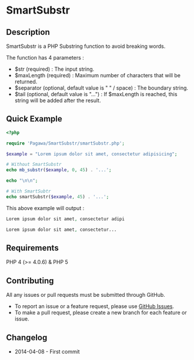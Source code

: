 SmartSubstr
===========


Description
---------

SmartSubstr is a PHP Substring function to avoid breaking words.

The function has 4 parameters :
* $str (required) : The input string.
* $maxLength (required) : Maximum number of characters that will be returned.
* $separator (optional, default value is " " / space) : The boundary string.
* $tail (optional, default value is "...") : If $maxLength is reached, this string will be added after the result.


Quick Example
---------

```php
<?php

require 'Pagawa/SmartSubstr/smartSubstr.php';

$example = "Lorem ipsum dolor sit amet, consectetur adipisicing";

# Without SmartSubstr
echo mb_substr($example, 0, 45) . '...';

echo "\n\n";

# With SmartSubtr
echo smartSubstr($example, 45) . '...';
```

This above example will output :

```php
Lorem ipsum dolor sit amet, consectetur adipi

Lorem ipsum dolor sit amet, consectetur...
```



Requirements
---------

PHP 4 (>= 4.0.6) & PHP 5


Contributing
---------

All any issues or pull requests must be submitted through GitHub.

* To report an issue or a feature request, please use [GitHub Issues](https://github.com/Pagawa/SmartSubstr/issues).
* To make a pull request, please create a new branch for each feature or issue.


Changelog
---------

* 2014-04-08 - First commit
